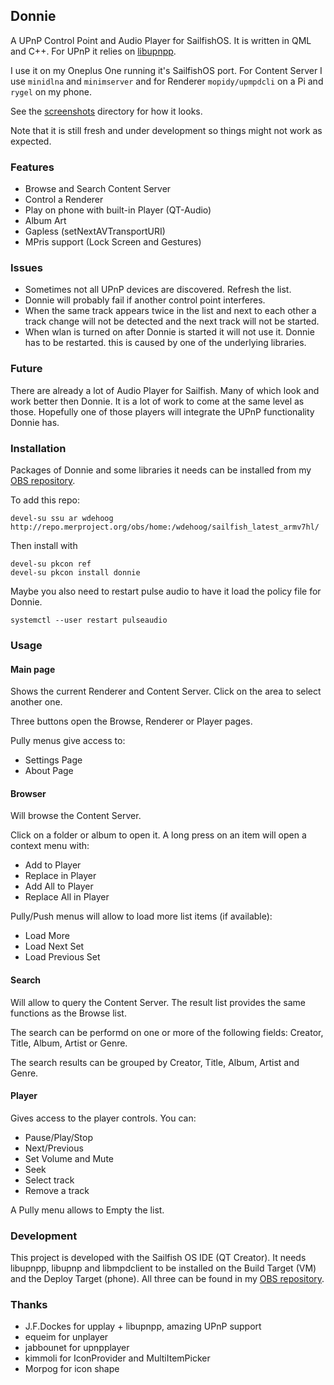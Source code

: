 ## Donnie

A UPnP Control Point and Audio Player for SailfishOS. It is written in QML and C++. For UPnP it relies on [libupnpp](https://opensourceprojects.eu/p/libupnpp/).

I use it on my Oneplus One running it's SailfishOS port. For Content Server I use `minidlna` and `minimserver` and for Renderer `mopidy/upmpdcli` on a Pi and `rygel` on my phone.

See the [screenshots](https://github.com/wdehoog/donnie/tree/master/screenshots) directory for how it looks.

Note that it is still fresh and under development so things might not work as expected.

### Features
  * Browse and Search Content Server
  * Control a Renderer
  * Play on phone with built-in Player (QT-Audio)
  * Album Art
  * Gapless (setNextAVTransportURI)
  * MPris support (Lock Screen and Gestures)


### Issues
  * Sometimes not all UPnP devices are discovered. Refresh the list.
  * Donnie will probably fail if another control point interferes.
  * When the same track appears twice in the list and next to each other a
    track change will not be detected and the next track will not be started.
  * When wlan is turned on after Donnie is started it will not use it. Donnie has to be restarted.
    this is caused by one of the underlying libraries.

### Future
There are already a lot of Audio Player for Sailfish. Many of which look and work better then Donnie. It is a lot of work to come at the same level as those. Hopefully  one of those players will integrate the UPnP functionality Donnie has.


### Installation
Packages of Donnie and some libraries it needs can be installed from my [OBS repository]( http://repo.merproject.org/obs/home:/wdehoog/sailfish_latest_armv7hl/).

To add this repo:

```
devel-su ssu ar wdehoog http://repo.merproject.org/obs/home:/wdehoog/sailfish_latest_armv7hl/
```

Then install with

```
devel-su pkcon ref
devel-su pkcon install donnie
```

Maybe you also need to restart pulse audio to have it load the policy file for Donnie.

```
systemctl --user restart pulseaudio
```

###  Usage
#### Main page
Shows the current Renderer and Content Server. Click on the area to select another one.

Three buttons open the Browse, Renderer or Player pages.

Pully menus give access to:

  * Settings Page
  * About Page

#### Browser
Will browse the Content Server. 

Click on a folder or album to open it. A long press on an item will open a context menu with: 

  * Add to Player
  * Replace in Player
  * Add All to Player
  * Replace All in Player

Pully/Push menus will allow to load more list items (if available):

  * Load More
  * Load Next Set
  * Load Previous Set
  
#### Search
Will allow to query the Content Server. The result list provides the same functions as the Browse list.

The search can be performd on one or more of the following fields: Creator, Title, Album, Artist or Genre.

The search results can be grouped by Creator, Title, Album, Artist and Genre.

#### Player
Gives access to the player controls. You can:

  * Pause/Play/Stop
  * Next/Previous
  * Set Volume and Mute
  * Seek
  * Select track
  * Remove a track

A Pully menu allows to Empty the list.

### Development
This project is developed with the Sailfish OS IDE (QT Creator). It needs libupnpp, libupnp and libmpdclient to be installed on the Build Target (VM) and the Deploy Target (phone). All three can be found in my [OBS repository]( http://repo.merproject.org/obs/home:/wdehoog/sailfish_latest_armv7hl/).



### Thanks
  * J.F.Dockes for upplay + libupnpp, amazing UPnP support 
  * equeim for unplayer
  * jabbounet for upnpplayer 
  * kimmoli for IconProvider and MultiItemPicker
  * Morpog for icon shape
